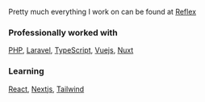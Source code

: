 Pretty much everything I work on can be found at [Reflex](https://github.com/teamreflex)

### Professionally worked with

[PHP](https://php.net), [Laravel](https://laravel.com), [TypeScript](https://typescriptlang.org), [Vuejs](https://vuejs.org), [Nuxt](https://nuxt.com)

### Learning

[React](https://react.dev), [Nextjs](https://nextjs.org), [Tailwind](https://tailwindcss.com/)
